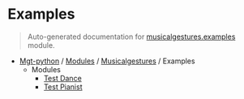 # Examples

> Auto-generated documentation for [musicalgestures.examples](https://github.com/fourMs/MGT-python/blob/master/musicalgestures/examples/__init__.py) module.

- [Mgt-python](../../README.md#mgt-python) / [Modules](../../MODULES.md#mgt-python-modules) / [Musicalgestures](../index.md#musicalgestures) / Examples
    - Modules
        - [Test Dance](test_dance.md#test-dance)
        - [Test Pianist](test_pianist.md#test-pianist)
